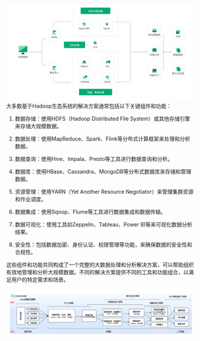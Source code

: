 ![1e08af56771df186238cd46d94181c1](https://raw.githubusercontent.com/sameal153/PicturePool/master/PicturePool/laptop202404091025053.png)大多数基于Hadoop生态系统的解决方案通常包括以下关键组件和功能：

1. 数据存储：使用HDFS（Hadoop Distributed File System）或其他存储引擎来存储大规模数据。
   
2. 数据处理：使用MapReduce、Spark、Flink等分布式计算框架来处理和分析数据。
   
3. 数据查询：使用Hive、Impala、Presto等工具进行数据查询和分析。
   
4. 数据库：使用HBase、Cassandra、MongoDB等分布式数据库来存储和管理数据。
   
5. 资源管理：使用YARN（Yet Another Resource Negotiator）来管理集群资源和作业调度。
   
6. 数据集成：使用Sqoop、Flume等工具进行数据集成和数据传输。
   
7. 数据可视化：使用工具如Zeppelin、Tableau、Power BI等来可视化数据分析结果。
   
8. 安全性：包括数据加密、身份认证、权限管理等功能，来确保数据的安全性和合规性。
   

这些组件和功能共同构成了一个完整的大数据处理和分析解决方案，可以帮助组织有效地管理和分析大规模数据。不同的解决方案提供不同的工具和功能组合，以满足用户的特定需求和场景。


![Pasted image 20240313174611](https://raw.githubusercontent.com/sameal153/PicturePool/master/PicturePool/laptop202404091026914.png)